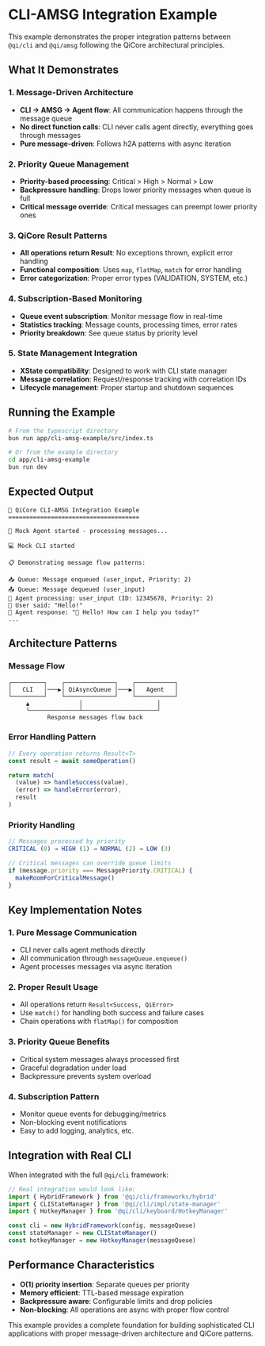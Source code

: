 # CLI-AMSG Integration Example

This example demonstrates the proper integration patterns between `@qi/cli` and `@qi/amsg` following the QiCore architectural principles.

## What It Demonstrates

### 1. Message-Driven Architecture
- **CLI → AMSG → Agent flow**: All communication happens through the message queue
- **No direct function calls**: CLI never calls agent directly, everything goes through messages
- **Pure message-driven**: Follows h2A patterns with async iteration

### 2. Priority Queue Management
- **Priority-based processing**: Critical > High > Normal > Low
- **Backpressure handling**: Drops lower priority messages when queue is full
- **Critical message override**: Critical messages can preempt lower priority ones

### 3. QiCore Result<T> Patterns
- **All operations return Result<T>**: No exceptions thrown, explicit error handling
- **Functional composition**: Uses `map`, `flatMap`, `match` for error handling
- **Error categorization**: Proper error types (VALIDATION, SYSTEM, etc.)

### 4. Subscription-Based Monitoring
- **Queue event subscription**: Monitor message flow in real-time
- **Statistics tracking**: Message counts, processing times, error rates
- **Priority breakdown**: See queue status by priority level

### 5. State Management Integration
- **XState compatibility**: Designed to work with CLI state manager
- **Message correlation**: Request/response tracking with correlation IDs
- **Lifecycle management**: Proper startup and shutdown sequences

## Running the Example

```bash
# From the typescript directory
bun run app/cli-amsg-example/src/index.ts

# Or from the example directory
cd app/cli-amsg-example
bun run dev
```

## Expected Output

```
🚀 QiCore CLI-AMSG Integration Example
=====================================

🤖 Mock Agent started - processing messages...

💻 Mock CLI started

📋 Demonstrating message flow patterns:

📥 Queue: Message enqueued (user_input, Priority: 2)
📤 Queue: Message dequeued (user_input)
📨 Agent processing: user_input (ID: 12345678, Priority: 2)
💬 User said: "Hello!"
🤖 Agent response: "👋 Hello! How can I help you today?"
...
```

## Architecture Patterns

### Message Flow
```
┌─────────┐    ┌──────────────┐    ┌───────────┐
│   CLI   │───▶│ QiAsyncQueue │───▶│   Agent   │
└─────────┘    └──────────────┘    └───────────┘
     ▲              │                     │
     └──────────────┴─────────────────────┘
           Response messages flow back
```

### Error Handling Pattern
```typescript
// Every operation returns Result<T>
const result = await someOperation()

return match(
  (value) => handleSuccess(value),
  (error) => handleError(error), 
  result
)
```

### Priority Handling
```typescript
// Messages processed by priority
CRITICAL (0) → HIGH (1) → NORMAL (2) → LOW (3)

// Critical messages can override queue limits
if (message.priority === MessagePriority.CRITICAL) {
  makeRoomForCriticalMessage()
}
```

## Key Implementation Notes

### 1. Pure Message Communication
- CLI never calls agent methods directly
- All communication through `messageQueue.enqueue()`
- Agent processes messages via async iteration

### 2. Proper Result<T> Usage
- All operations return `Result<Success, QiError>`
- Use `match()` for handling both success and failure cases
- Chain operations with `flatMap()` for composition

### 3. Priority Queue Benefits
- Critical system messages always processed first
- Graceful degradation under load
- Backpressure prevents system overload

### 4. Subscription Pattern
- Monitor queue events for debugging/metrics
- Non-blocking event notifications
- Easy to add logging, analytics, etc.

## Integration with Real CLI

When integrated with the full `@qi/cli` framework:

```typescript
// Real integration would look like:
import { HybridFramework } from '@qi/cli/frameworks/hybrid'
import { CLIStateManager } from '@qi/cli/impl/state-manager' 
import { HotkeyManager } from '@qi/cli/keyboard/HotkeyManager'

const cli = new HybridFramework(config, messageQueue)
const stateManager = new CLIStateManager()
const hotkeyManager = new HotkeyManager(messageQueue)
```

## Performance Characteristics

- **O(1) priority insertion**: Separate queues per priority
- **Memory efficient**: TTL-based message expiration
- **Backpressure aware**: Configurable limits and drop policies
- **Non-blocking**: All operations are async with proper flow control

This example provides a complete foundation for building sophisticated CLI applications with proper message-driven architecture and QiCore patterns.